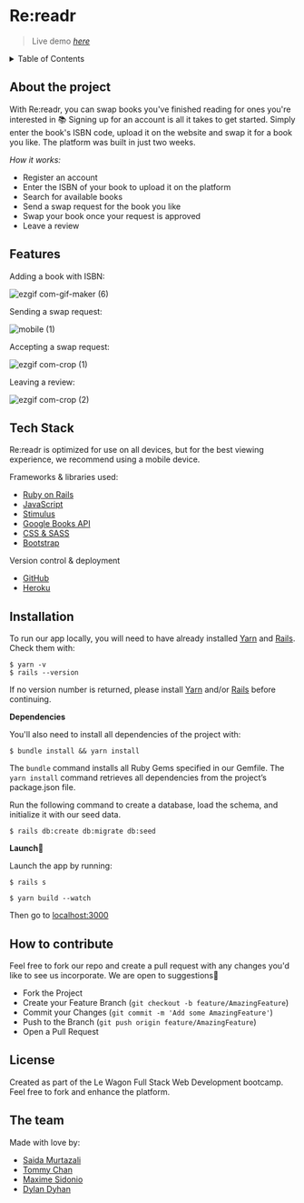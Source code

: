 # Re:readr
> Live demo [_here_](https://www.re-readr.co.uk/)

<details>
<summary>Table of Contents</summary>

  - [About the Project](#about-the-project)
  - [Features](#features)
  - [Tech Stack](#tech-stack)
  - [Installation](#installation)
  - [How to contribute](#how-to-contribute)
  - [License](#license)
  - [The team](#the-team)
  
</details>


## About the project

With Re:readr, you can swap books you've finished reading for ones you're interested in 📚 Signing up for an account is all it takes to get started. 
Simply enter the book's ISBN code, upload it on the website and swap it for a book you like. The platform was built in just two weeks.

*How it works:*

- Register an account
- Enter the ISBN of your book to upload it on the platform
- Search for available books
- Send a swap request for the book you like
- Swap your book once your request is approved
- Leave a review

## Features

Adding a book with ISBN:

![ezgif com-gif-maker (6)](https://user-images.githubusercontent.com/74564476/224946145-11090a0f-51c4-4cb4-893d-aa7881170011.gif)

Sending a swap request:

![mobile (1)](https://user-images.githubusercontent.com/74564476/224948083-2e32cf41-103e-4a7d-b3d9-555b9b59c390.gif)

Accepting a swap request:

![ezgif com-crop (1)](https://user-images.githubusercontent.com/74564476/224951623-f26f92a3-a76b-4c34-8e17-3c78204d9439.gif)

Leaving a review:

![ezgif com-crop (2)](https://user-images.githubusercontent.com/74564476/224954497-ccf4300a-09f4-460f-97b0-2efeb1959acd.gif)


## Tech Stack

Re:readr is optimized for use on all devices, but for the best viewing experience, we recommend using a mobile device.

Frameworks & libraries used:

- [Ruby on Rails](https://rubyonrails.org/)
- [JavaScript](https://www.javascript.com/)
- [Stimulus](https://stimulus.hotwired.dev/)
- [Google Books API](https://developers.google.com/books/docs/v1/using)
- [CSS & SASS](https://sass-lang.com/)
- [Bootstrap](https://getbootstrap.com/)

Version control & deployment
- [GitHub](https://github.com/saidam90/fluffy_friend)
- [Heroku](https://fluffy-friend.herokuapp.com/)

## Installation

To run our app locally, you will need to have already installed [Yarn](https://classic.yarnpkg.com/en/docs/install#mac-stable) and [Rails](https://guides.rubyonrails.org/v5.0/getting_started.html). Check them with:
```
$ yarn -v 
$ rails --version
```

If no version number is returned, please install [Yarn](https://classic.yarnpkg.com/en/docs/install#mac-stable) and/or [Rails](https://guides.rubyonrails.org/v5.0/getting_started.html) before continuing.


**Dependencies**

You'll also need to install all dependencies of the project with:
```
$ bundle install && yarn install
```

The `bundle` command installs all Ruby Gems specified in our Gemfile. The ```yarn install``` command retrieves all dependencies from the project’s package.json file.

Run the following command to create a database, load the schema, and initialize it with our seed data. 

```
$ rails db:create db:migrate db:seed
```


**Launch**🚀

Launch the app by running:
```
$ rails s
```
```
$ yarn build --watch
```
Then go to [localhost:3000](http://localhost:3000/)


## How to contribute

Feel free to fork our repo and create a pull request with any changes you'd like to see us incorporate. We are open to suggestions🙂

- Fork the Project
- Create your Feature Branch (`git checkout -b feature/AmazingFeature`)
- Commit your Changes (`git commit -m 'Add some AmazingFeature'`)
- Push to the Branch (`git push origin feature/AmazingFeature`)
- Open a Pull Request

## License

Created as part of the Le Wagon Full Stack Web Development bootcamp. Feel free to fork and enhance the platform.

## The team

Made with love by:

- [Saida Murtazali](https://github.com/saidam90)
- [Tommy Chan](https://github.com/chantommyy)
- [Maxime Sidonio](https://github.com/MximeS)
- [Dylan Dyhan](https://github.com/dillio523)
